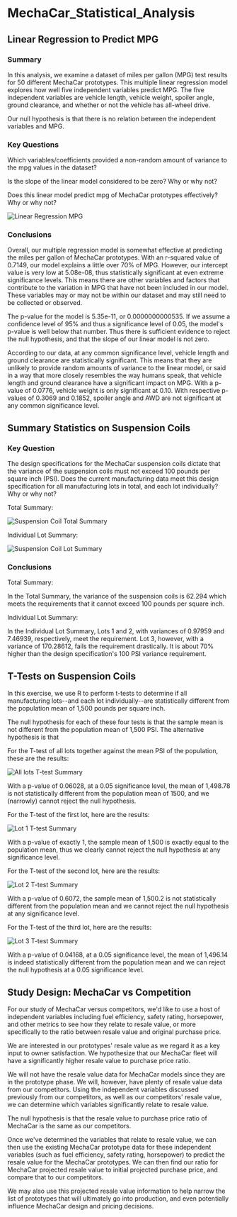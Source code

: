 # MechaCar_Statistical_Analysis

## Linear Regression to Predict MPG

### Summary

In this analysis, we examine a dataset of miles per gallon (MPG) test results for 50 different MechaCar prototypes. This multiple linear regression model explores how well five independent variables predict MPG. The five independent variables are vehicle length, vehicle weight, spoiler angle, ground clearance, and whether or not the vehicle has all-wheel drive.

Our null hypothesis is that there is no relation between the independent variables and MPG.

### Key Questions

Which variables/coefficients provided a non-random amount of variance to the mpg values in the dataset?

Is the slope of the linear model considered to be zero? Why or why not?

Does this linear model predict mpg of MechaCar prototypes effectively? Why or why not?

![Linear Regression MPG](https://github.com/flowersmichael/MechaCar_Statistical_Analysis/blob/main/Screenshots/Linear%20Regression%20to%20Predict%20MPG.png)

### Conclusions

Overall, our multiple regression model is somewhat effective at predicting the miles per gallon of MechaCar prototypes. With an r-squared value of 0.7149, our model explains a little over 70% of MPG. However, our intercept value is very low at 5.08e-08, thus statistically significant at even extreme significance levels. This means there are other variables and factors that contribute to the variation in MPG that have not been included in our model. These variables may or may not be within our dataset and may still need to be collected or observed.

The p-value for the model is 5.35e-11, or 0.0000000000535. If we assume a confidence level of 95% and thus a significance level of 0.05, the model's p-value is well below that number. Thus there is sufficient evidence to reject the null hypothesis, and that the slope of our linear model is not zero.

According to our data, at any common significance level, vehicle length and ground clearance are statistically significant. This means that they are unlikely to provide random amounts of variance to the linear model, or said in a way that more closely resembles the way humans speak, that vehicle length and ground clearance have a significant impact on MPG. With a p-value of 0.0776, vehicle weight is only significant at 0.10. With respective p-values of 0.3069 and 0.1852, spoiler angle and AWD are not significant at any common significance level.


## Summary Statistics on Suspension Coils

### Key Question

The design specifications for the MechaCar suspension coils dictate that the variance of the suspension coils must not exceed 100 pounds per square inch (PSI). Does the current manufacturing data meet this design specification for all manufacturing lots in total, and each lot individually? Why or why not?

Total Summary:

![Suspension Coil Total Summary](https://github.com/flowersmichael/MechaCar_Statistical_Analysis/blob/main/Screenshots/Suspension%20Coil%20Total%20Summary.png)

Individual Lot Summary:

![Suspension Coil Lot Summary](https://github.com/flowersmichael/MechaCar_Statistical_Analysis/blob/main/Screenshots/Suspension%20Coil%20Lot%20Summary.png)


### Conclusions

Total Summary:

In the Total Summary, the variance of the suspension coils is 62.294 which meets the requirements that it cannot exceed 100 pounds per square inch.

Individual Lot Summary:

In the Individual Lot Summary, Lots 1 and 2, with variances of 0.97959 and 7.46939, respectively, meet the requirement. Lot 3, however, with a variance of 170.28612, fails the requirement drastically. It is about 70% higher than the design specification's 100 PSI variance requirement.


## T-Tests on Suspension Coils

In this exercise, we use R to perform t-tests to determine if all manufacturing lots--and each lot individually--are statistically different from the population mean of 1,500 pounds per square inch.

The null hypothesis for each of these four tests is that the sample mean is not different from the population mean of 1,500 PSI. The alternative hypothesis is that 

For the T-test of all lots together against the mean PSI of the population, these are the results:

![All lots T-test Summary](https://github.com/flowersmichael/MechaCar_Statistical_Analysis/blob/main/Screenshots/All%20lot%20T-test.png)

With a p-value of 0.06028, at a 0.05 significance level, the mean of 1,498.78 is not statistically different from the population mean of 1500, and we (narrowly) cannot reject the null hypothesis. 


For the T-test of the first lot, here are the results:

![Lot 1 T-test Summary](https://github.com/flowersmichael/MechaCar_Statistical_Analysis/blob/main/Screenshots/Lot%201%20T-test.png)

With a p-value of exactly 1, the sample mean of 1,500 is exactly equal to the population mean, thus we clearly cannot reject the null hypothesis at any significance level.


For the T-test of the second lot, here are the results:

![Lot 2 T-test Summary](https://github.com/flowersmichael/MechaCar_Statistical_Analysis/blob/main/Screenshots/Lot%202%20T-test.png)

With a p-value of 0.6072, the sample mean of 1,500.2 is not statistically different from the population mean and we cannot reject the null hypothesis at any significance level.


For the T-test of the third lot, here are the results:

![Lot 3 T-test Summary](https://github.com/flowersmichael/MechaCar_Statistical_Analysis/blob/main/Screenshots/Lot%203%20T-test.png)

With a p-value of 0.04168, at a 0.05 significance level, the mean of 1,496.14 is indeed statistically different from the population mean and we can reject the null hypothesis at a 0.05 significance level.


## Study Design: MechaCar vs Competition

For our study of MechaCar versus competitors, we'd like to use a host of independent variables including fuel efficiency, safety rating, horsepower, and other metrics to see how they relate to resale value, or more specifically to the ratio between resale value and original purchase price.

We are interested in our prototypes' resale value as we regard it as a key input to owner satisfaction. We hypothesize that our MechaCar fleet will have a significantly higher resale value to purchase price ratio. 

We will not have the resale value data for MechaCar models since they are in the prototype phase. We will, however, have plenty of resale value data from our competitors. Using the independent variables discussed previously from our competitors, as well as our competitors' resale value, we can determine which variables significantly relate to resale value.

The null hypothesis is that the resale value to purchase price ratio of MechaCar is the same as our competitors.

Once we've determined the variables that relate to resale value, we can then use the existing MechaCar prototype data for these independent variables (such as fuel efficiency, safety rating, horsepower) to predict the resale value for the MechaCar prototypes. We can then find our ratio for MechaCar projected resale value to initial projected purchase price, and compare that to our competitors.

We may also use this projected resale value information to help narrow the list of prototypes that will ultimately go into production, and even potentially influence MechaCar design and pricing decisions.
